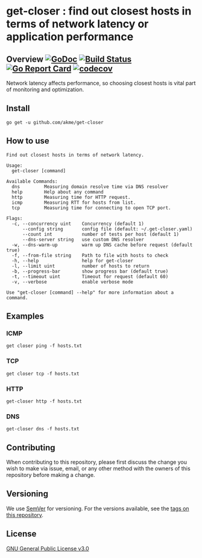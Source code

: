 # get-closer : find out closest hosts in terms of network latency or application performance

## Overview [![GoDoc](https://godoc.org/github.com/akme/get-closer?status.svg)](https://godoc.org/github.com/akme/get-closer) [![Build Status](https://travis-ci.org/akme/get-closer.svg?branch=master)](https://travis-ci.org/akme/get-closer) [![Go Report Card](https://goreportcard.com/badge/github.com/akme/get-closer)](https://goreportcard.com/report/github.com/akme/get-closer) [![codecov](https://codecov.io/gh/akme/get-closer/branch/master/graph/badge.svg)](https://codecov.io/gh/akme/get-closer)


Network latency affects performance, so choosing closest hosts is vital part of monitoring and optimization.

## Install

```
go get -u github.com/akme/get-closer
```

## How to use
```
Find out closest hosts in terms of network latency.

Usage:
  get-closer [command]

Available Commands:
  dns         Measuring domain resolve time via DNS resolver
  help        Help about any command
  http        Measuring time for HTTP request.
  icmp        Measuring RTT for hosts from list.
  tcp         Measuring time for connecting to open TCP port.

Flags:
  -c, --concurrency uint    Concurrency (default 1)
      --config string       config file (default: ~/.get-closer.yaml)
      --count int           number of tests per host (default 1)
      --dns-server string   use custom DNS resolver
  -w, --dns-warm-up         warm up DNS cache before request (default true)
  -f, --from-file string    Path to file with hosts to check
  -h, --help                help for get-closer
  -l, --limit uint          number of hosts to return
  -b, --progress-bar        show progress bar (default true)
  -t, --timeout uint        Timeout for request (default 60)
  -v, --verbose             enable verbose mode

Use "get-closer [command] --help" for more information about a command.
```

## Examples
### ICMP
```
get closer ping -f hosts.txt
```
### TCP
```
get closer tcp -f hosts.txt
```
### HTTP
```
get-closer http -f hosts.txt
```
### DNS
```
get-closer dns -f hosts.txt
```


## Contributing

When contributing to this repository, please first discuss the change you wish to make via issue, email, or any other method with the owners of this repository before making a change.

## Versioning

We use [SemVer](http://semver.org/) for versioning. For the versions available, see the [tags on this repository](https://github.com/akme/get-closer/tags). 


## License
[GNU General Public License v3.0](https://github.com/akme/get-closer/blob/master/LICENSE)
